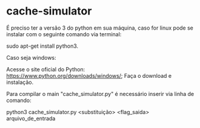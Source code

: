 # cache-simulator

É preciso ter a versão 3 do python em sua máquina, caso for linux pode se instalar com o seguinte comando via terminal:

sudo apt-get install python3.

Caso seja windows:

Acesse o site oficial do Python: https://www.python.org/downloads/windows/;
Faça o download e instalação.

Para compilar o main "cache_simulator.py" é necessário inserir via linha de comando:

python3 cache_simulator.py <nsets> <bsize> <assoc> <substituição> <flag_saida> arquivo_de_entrada

